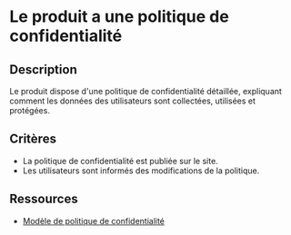 # Le produit a une politique de confidentialité

## Description

Le produit dispose d'une politique de confidentialité détaillée, expliquant
comment les données des utilisateurs sont collectées, utilisées et protégées.

## Critères

- La politique de confidentialité est publiée sur le site.
- Les utilisateurs sont informés des modifications de la politique.

## Ressources

- [Modèle de politique de confidentialité](https://www.example.com/modele-politique-confidentialite)

